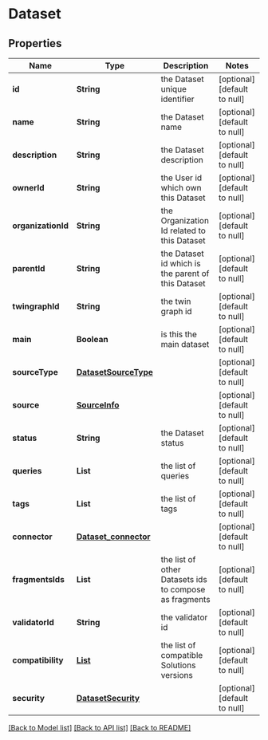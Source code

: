 # Dataset
## Properties

Name | Type | Description | Notes
------------ | ------------- | ------------- | -------------
**id** | **String** | the Dataset unique identifier | [optional] [default to null]
**name** | **String** | the Dataset name | [optional] [default to null]
**description** | **String** | the Dataset description | [optional] [default to null]
**ownerId** | **String** | the User id which own this Dataset | [optional] [default to null]
**organizationId** | **String** | the Organization Id related to this Dataset | [optional] [default to null]
**parentId** | **String** | the Dataset id which is the parent of this Dataset | [optional] [default to null]
**twingraphId** | **String** | the twin graph id | [optional] [default to null]
**main** | **Boolean** | is this the main dataset | [optional] [default to null]
**sourceType** | [**DatasetSourceType**](DatasetSourceType.md) |  | [optional] [default to null]
**source** | [**SourceInfo**](SourceInfo.md) |  | [optional] [default to null]
**status** | **String** | the Dataset status | [optional] [default to null]
**queries** | **List** | the list of queries | [optional] [default to null]
**tags** | **List** | the list of tags | [optional] [default to null]
**connector** | [**Dataset_connector**](Dataset_connector.md) |  | [optional] [default to null]
**fragmentsIds** | **List** | the list of other Datasets ids to compose as fragments | [optional] [default to null]
**validatorId** | **String** | the validator id | [optional] [default to null]
**compatibility** | [**List**](DatasetCompatibility.md) | the list of compatible Solutions versions | [optional] [default to null]
**security** | [**DatasetSecurity**](DatasetSecurity.md) |  | [optional] [default to null]

[[Back to Model list]](../README.md#documentation-for-models) [[Back to API list]](../README.md#documentation-for-api-endpoints) [[Back to README]](../README.md)

